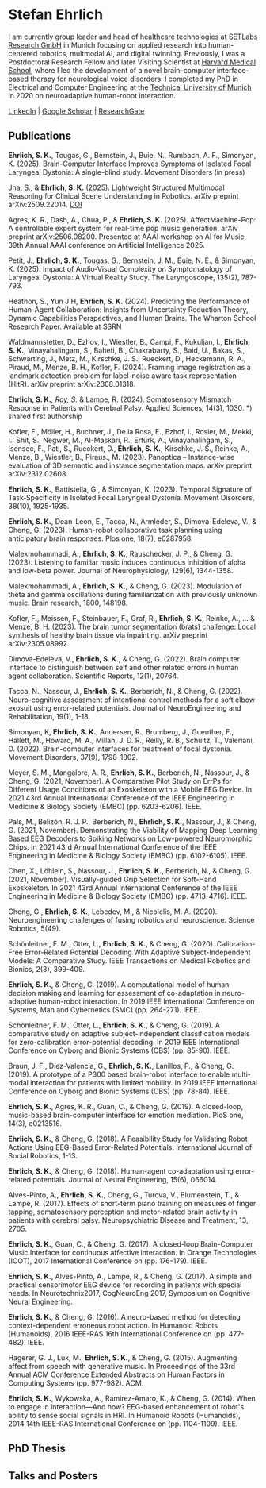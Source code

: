 # Stefan Ehrlich

I am currently group leader and head of healthcare technologies at [SETLabs Research GmbH](https://www.setlabs.de/) in Munich focusing on applied research into human-centered robotics, multmodal AI, and digital twinning.
Previously, I was a Postdoctoral Research Fellow and later Visiting Scientist at [Harvard Medical School](https://simonyanlab.meei.harvard.edu/), where I led the development of a novel brain–computer interface-based therapy for neurological voice disorders.
I completed my PhD in Electrical and Computer Engineering at the [Technical University of Munich](https://www.ce.cit.tum.de/ics/home/) in 2020 on neuroadaptive human-robot interaction.

[LinkedIn](https://www.linkedin.com/in/stefan-ehrlich-051b5173/) | [Google Scholar](https://scholar.google.de/citations?user=V9xkbsgAAAAJ&hl=en) | [ResearchGate](https://www.researchgate.net/profile/Stefan-Ehrlich-2)

## Publications

**Ehrlich, S. K.**, Tougas, G., Bernstein, J., Buie, N., Rumbach, A. F., Simonyan, K. (2025). Brain-Computer Interface Improves Symptoms of Isolated Focal Laryngeal Dystonia: A single-blind study. Movement Disorders (in press) 

Jha, S., & **Ehrlich, S. K.** (2025). Lightweight Structured Multimodal Reasoning for Clinical Scene Understanding in Robotics. arXiv preprint arXiv:2509.22014. [DOI](https://arxiv.org/abs/2509.22014)

Agres, K. R., Dash, A., Chua, P., & **Ehrlich, S. K.** (2025). AffectMachine-Pop: A controllable expert system for real-time pop music generation. arXiv preprint arXiv:2506.08200. Presented at AAAI workshop on AI for Music, 39th Annual AAAI conference on Artificial Intelligence 2025.

Petit, J., **Ehrlich, S. K.**, Tougas, G., Bernstein, J. M., Buie, N. E., & Simonyan, K. (2025). Impact of Audio‐Visual Complexity on Symptomatology of Laryngeal Dystonia: A Virtual Reality Study. The Laryngoscope, 135(2), 787-793.

Heathon, S., Yun J H, **Ehrlich, S. K.** (2024). Predicting the Performance of Human-Agent Collaboration: Insights from Uncertainty Reduction Theory, Dynamic Capabilities Perspectives, and Human Brains. The Wharton School Research Paper. Available at SSRN 

Waldmannstetter, D., Ezhov, I., Wiestler, B., Campi, F., Kukuljan, I., **Ehrlich, S. K.**, Vinayahalingam, S., Baheti, B., Chakrabarty, S., Baid, U., Bakas, S., Schwarting, J., Metz, M., Kirschke, J. S., Rueckert, D., Heckemann, R. A., Piraud, M., Menze, B. H., Kofler, F. (2024). Framing image registration as a landmark detection problem for label-noise aware task representation (HitR). arXiv preprint arXiv:2308.01318.

**Ehrlich, S. K.***, Roy, S.* & Lampe, R. (2024). Somatosensory Mismatch Response in Patients with Cerebral Palsy. Applied Sciences, 14(3), 1030. *) shared first authorship 

Kofler, F., Möller, H., Buchner, J., De la Rosa, E., Ezhof, I., Rosier, M., Mekki, I., Shit, S., Negwer, M., Al-Maskari, R., Ertürk, A., Vinayahalingam, S., Isensee, F., Pati, S., Rueckert, D., **Ehrlich, S. K.**, Kirschke, J. S., Reinke, A., Menze, B., Wiestler, B., Piraus., M. (2023). Panoptica – Instance-wise evaluation of 3D semantic and instance segmentation maps. arXiv preprint arXiv:2312.02608. 

**Ehrlich, S. K.**, Battistella, G., & Simonyan, K. (2023). Temporal Signature of Task‐Specificity in Isolated Focal Laryngeal Dystonia. Movement Disorders, 38(10), 1925-1935.

**Ehrlich, S. K.**, Dean-Leon, E., Tacca, N., Armleder, S., Dimova-Edeleva, V., & Cheng, G. (2023). Human-robot collaborative task planning using anticipatory brain responses. Plos one, 18(7), e0287958.

Malekmohammadi, A., **Ehrlich, S. K.**, Rauschecker, J. P., & Cheng, G. (2023). Listening to familiar music induces continuous inhibition of alpha and low-beta power. Journal of Neurophysiology, 129(6), 1344-1358.

Malekmohammadi, A., **Ehrlich, S. K.**, & Cheng, G. (2023). Modulation of theta and gamma oscillations during familiarization with previously unknown music. Brain research, 1800, 148198.

Kofler, F., Meissen, F., Steinbauer, F., Graf, R., **Ehrlich, S. K.**, Reinke, A., ... & Menze, B. H. (2023). The brain tumor segmentation (brats) challenge: Local synthesis of healthy brain tissue via inpainting. arXiv preprint arXiv:2305.08992. 

Dimova-Edeleva, V., **Ehrlich, S. K.**, & Cheng, G. (2022). Brain computer interface to distinguish between self and other related errors in human agent collaboration. Scientific Reports, 12(1), 20764.

Tacca, N., Nassour, J., **Ehrlich, S. K.**, Berberich, N., & Cheng, G. (2022). Neuro-cognitive assessment of intentional control methods for a soft elbow exosuit using error-related potentials. Journal of NeuroEngineering and Rehabilitation, 19(1), 1-18.

Simonyan, K, **Ehrlich, S. K.**, Andersen, R., Brumberg, J., Guenther, F., Hallett, M., Howard, M. A., Millan, J. D. R., Reilly, R. B., Schultz, T., Valeriani, D. (2022). Brain-computer interfaces for treatment of focal dystonia. Movement Disorders, 37(9), 1798-1802.

Meyer, S. M., Mangalore, A. R., **Ehrlich, S. K.**, Berberich, N., Nassour, J., & Cheng, G. (2021, November). A Comparative Pilot Study on ErrPs for Different Usage Conditions of an Exoskeleton with a Mobile EEG Device. In 2021 43rd Annual International Conference of the IEEE Engineering in Medicine & Biology Society (EMBC) (pp. 6203-6206). IEEE. 

Pals, M., Belizón, R. J. P., Berberich, N., **Ehrlich, S. K.**, Nassour, J., & Cheng, G. (2021, November). Demonstrating the Viability of Mapping Deep Learning Based EEG Decoders to Spiking Networks on Low-powered Neuromorphic Chips. In 2021 43rd Annual International Conference of the IEEE Engineering in Medicine & Biology Society (EMBC) (pp. 6102-6105). IEEE. 

Chen, X., Löhlein, S., Nassour, J., **Ehrlich, S. K.**, Berberich, N., & Cheng, G. (2021, November). Visually-guided Grip Selection for Soft-Hand Exoskeleton. In 2021 43rd Annual International Conference of the IEEE Engineering in Medicine & Biology Society (EMBC) (pp. 4713-4716). IEEE.

Cheng, G., **Ehrlich, S. K.**, Lebedev, M., & Nicolelis, M. A. (2020). Neuroengineering challenges of fusing robotics and neuroscience. Science Robotics, 5(49). 

Schönleitner, F. M., Otter, L., **Ehrlich, S. K.**, & Cheng, G. (2020). Calibration-Free Error-Related Potential Decoding With Adaptive Subject-Independent Models: A Comparative Study. IEEE Transactions on Medical Robotics and Bionics, 2(3), 399-409. 

**Ehrlich, S. K.**, & Cheng, G. (2019). A computational model of human decision making and learning for assessment of co-adaptation in neuro-adaptive human-robot interaction. In 2019 IEEE International Conference on Systems, Man and Cybernetics (SMC) (pp. 264-271). IEEE.

Schönleitner, F. M., Otter, L., **Ehrlich, S. K.**, & Cheng, G. (2019). A comparative study on adaptive subject-independent classification models for zero-calibration error-potential decoding. In 2019 IEEE International Conference on Cyborg and Bionic Systems (CBS) (pp. 85-90). IEEE.

Braun, J. F., Díez-Valencia, G., **Ehrlich, S. K.**, Lanillos, P., & Cheng, G. (2019). A prototype of a P300 based brain-robot interface to enable multi-modal interaction for patients with limited mobility. In 2019 IEEE International Conference on Cyborg and Bionic Systems (CBS) (pp. 78-84). IEEE.

**Ehrlich, S. K.**, Agres, K. R., Guan, C., & Cheng, G. (2019). A closed-loop, music-based brain-computer interface for emotion mediation. PloS one, 14(3), e0213516. 

**Ehrlich, S. K.**, & Cheng, G. (2018). A Feasibility Study for Validating Robot Actions Using EEG-Based Error-Related Potentials. International Journal of Social Robotics, 1-13. 

**Ehrlich, S. K.**, & Cheng, G. (2018). Human-agent co-adaptation using error-related potentials. Journal of Neural Engineering, 15(6), 066014. 

Alves-Pinto, A., **Ehrlich, S. K.**, Cheng, G., Turova, V., Blumenstein, T., & Lampe, R. (2017). Effects of short-term piano training on measures of finger tapping, somatosensory perception and motor-related brain activity in patients with cerebral palsy. Neuropsychiatric Disease and Treatment, 13, 2705. 

**Ehrlich, S. K.**, Guan, C., & Cheng, G. (2017). A closed-loop Brain-Computer Music Interface for continuous affective interaction. In Orange Technologies (ICOT), 2017 International Conference on (pp. 176-179). IEEE.

**Ehrlich, S. K.**, Alves-Pinto, A., Lampe, R., & Cheng, G. (2017). A simple and practical sensorimotor EEG device for recording in patients with special needs. In Neurotechnix2017, CogNeuroEng 2017, Symposium on Cognitive Neural Engineering. 

**Ehrlich, S. K.**, & Cheng, G. (2016). A neuro-based method for detecting context-dependent erroneous robot action. In Humanoid Robots (Humanoids), 2016 IEEE-RAS 16th International Conference on (pp. 477-482). IEEE. 

Hagerer, G. J., Lux, M., **Ehrlich, S. K.**, & Cheng, G. (2015). Augmenting affect from speech with generative music. In Proceedings of the 33rd Annual ACM Conference Extended Abstracts on Human Factors in Computing Systems (pp. 977-982). ACM. 

**Ehrlich, S. K.**, Wykowska, A., Ramirez-Amaro, K., & Cheng, G. (2014). When to engage in interaction—And how? EEG-based enhancement of robot's ability to sense social signals in HRI. In Humanoid Robots (Humanoids), 2014 14th IEEE-RAS International Conference on (pp. 1104-1109). IEEE. 

## PhD Thesis




## Talks and Posters


